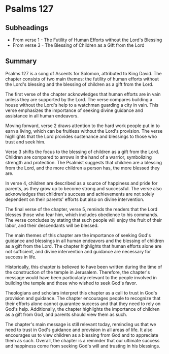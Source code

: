 # Psalms 127

## Subheadings

* From verse 1 - The Futility of Human Efforts without the Lord's Blessing
* From verse 3 - The Blessing of Children as a Gift from the Lord

## Summary

Psalms 127 is a song of Ascents for Solomon, attributed to King David. The chapter consists of two main themes: the futility of human efforts without the Lord's blessing and the blessing of children as a gift from the Lord.

The first verse of the chapter acknowledges that human efforts are in vain unless they are supported by the Lord. The verse compares building a house without the Lord's help to a watchman guarding a city in vain. This verse emphasizes the importance of seeking divine guidance and assistance in all human endeavors.

Moving forward, verse 2 draws attention to the hard work people put in to earn a living, which can be fruitless without the Lord's provision. The verse highlights that the Lord provides sustenance and blessings to those who trust and seek him.

Verse 3 shifts the focus to the blessing of children as a gift from the Lord. Children are compared to arrows in the hand of a warrior, symbolizing strength and protection. The Psalmist suggests that children are a blessing from the Lord, and the more children a person has, the more blessed they are.

In verse 4, children are described as a source of happiness and pride for parents, as they grow up to become strong and successful. The verse also acknowledges that children's success and achievements are not solely dependent on their parents' efforts but also on divine intervention.

The final verse of the chapter, verse 5, reminds the readers that the Lord blesses those who fear him, which includes obedience to his commands. The verse concludes by stating that such people will enjoy the fruit of their labor, and their descendants will be blessed.

The main themes of this chapter are the importance of seeking God's guidance and blessings in all human endeavors and the blessing of children as a gift from the Lord. The chapter highlights that human efforts alone are not sufficient, and divine intervention and guidance are necessary for success in life.

Historically, this chapter is believed to have been written during the time of the construction of the temple in Jerusalem. Therefore, the chapter's message would have been particularly relevant to the people involved in building the temple and those who wished to seek God's favor.

Theologians and scholars interpret this chapter as a call to trust in God's provision and guidance. The chapter encourages people to recognize that their efforts alone cannot guarantee success and that they need to rely on God's help. Additionally, the chapter highlights the importance of children as a gift from God, and parents should view them as such.

The chapter's main message is still relevant today, reminding us that we need to trust in God's guidance and provision in all areas of life. It also encourages us to view children as a blessing from God and to appreciate them as such. Overall, the chapter is a reminder that our ultimate success and happiness come from seeking God's will and trusting in his blessings.